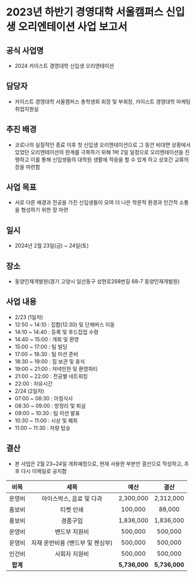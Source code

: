 2023년 하반기 경영대학 서울캠퍼스 신입생 오리엔테이션 사업 보고서
===


## 공식 사업명
- 2024 카이스트 경영대학 신입생 오리엔테이션

## 담당자
- 카이스트 경영대학 서울캠퍼스 총학생회 회장 및 부회장, 카이스트 경영대학 마케팅취업지원실

## 추진 배경
- 코로나의 실질적인 종료 이후 첫 신입생 오리엔테이션으로 그 동안 비대면 상황에서 있었던 오리엔테이션의 한계를 극복하기 위해 1박 2일 일정으로 오리엔테이션을 진행하고 이를 통해 신입생들의 대학원 생활에 적응을 할 수 있게 하고 상호간 교류의 장을 마련함

## 사업 목표
- 서로 다른 배경과 전공을 가진 신입생들이 모여 더 나은 학문적 환경과 인간적 소통을 형성하기 위한 장 마련
  
## 일시
- 2024년 2월 23일(금) ~ 24일(토)

## 장소
- 동양인재개발원(경기 고양시 일산동구 성현로268번길 68-7 동양인재개발원)

## 사업 내용
- 2/23 (1일차)
- 12:50 ~ 14:10 : 집합(12:30) 및 단체버스 이동
- 14:10 ~ 14:40 : 등록 및 후드집업 수령
- 14:40 ~ 15:00 : 개회 및 환영
- 15:00 ~ 17:00 : 팀 빌딩
- 17:00 ~ 18:30 : 팀 미션 준비
- 18:30 ~ 19:00 : 짐 보관 및 휴식
- 19:00 ~ 21:00 : 저녁만찬 및 환영파티
- 21:00 ~ 22:00 : 전공별 네트워킹
- 22:00 : 자유시간
- 2/24 (2일차)
- 07:00 ~ 08:30 : 아침식사
- 08:30 ~ 09:00 : 방정리 및 퇴실
- 09:00 ~ 10:30 : 팀 미션 발표
- 10:30 ~ 11:00 : 시상 및 폐회
- 11:00 ~ 11:30 : 차량 탑승



## 결산

* 본 사업은 2월 23~24일 개최예정으로, 현재 사용한 부분만 결산으로 작성하고, 추후 다시 이메일로 공지함

|  **비목** |   **세목**   | **예산** |	**결산**	|
|:----------:|:------------:|:--------:|:--------:|
|	운영비	|	아이스박스, 음료 및 다과	|	2,300,000	|	2,312,000	|
|	홍보비	|	티켓 인쇄	|	100,000	|	88,000	|
|	홍보비	|	경품구입	|	1,836,000	|	1,836,000	|
|	운영비	|	밴드부 지원비	|	500,000	|	500,000	|
|	운영비	|	자재 운반비용 (밴드부 및 펜싱부)	|	500,000	|	500,000	|
|	인건비	|	사회자 지원비	|	500,000	|	500,000	|
|	**합계**		|			|	**5,736,000**	|	**5,736,000**	|
	
